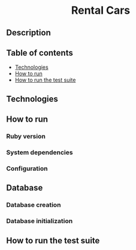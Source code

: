 <h1 align="center">Rental Cars</h1>

## Description

## Table of contents
* [Technologies](#technologies)
* [How to run](#how-to-run)
* [How to run the test suite](#how-to-run-the-test-suite)

## Technologies 

## How to run

### Ruby version

### System dependencies

### Configuration

## Database 

### Database creation

### Database initialization

## How to run the test suite


